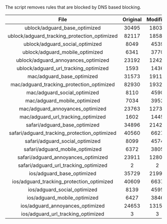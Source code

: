 The script removes rules that are blocked by DNS based blocking.


| File | Original | Modified |
|:----:|:-----:|:-----:|
| ublock/adguard_base_optimized | 30495 | 18038 |
| ublock/adguard_tracking_protection_optimized | 82117 | 18582 |
| ublock/adguard_social_optimized | 8049 | 4539 |
| ublock/adguard_mobile_optimized | 6341 | 3770 |
| ublock/adguard_annoyances_optimized | 23192 | 12420 |
| ublock/adguard_url_tracking_optimized | 1593 | 1436 |
| mac/adguard_base_optimized | 31573 | 19116 |
| mac/adguard_tracking_protection_optimized | 82930 | 19326 |
| mac/adguard_social_optimized | 8110 | 4590 |
| mac/adguard_mobile_optimized | 7034 | 3952 |
| mac/adguard_annoyances_optimized | 23763 | 12735 |
| mac/adguard_url_tracking_optimized | 1602 | 1445 |
| safari/adguard_base_optimized | 34896 | 21423 |
| safari/adguard_tracking_protection_optimized | 40560 | 6627 |
| safari/adguard_social_optimized | 8099 | 4574 |
| safari/adguard_mobile_optimized | 6372 | 3805 |
| safari/adguard_annoyances_optimized | 23911 | 12808 |
| safari/adguard_url_tracking_optimized | 2 | 2 |
| ios/adguard_base_optimized | 35729 | 21995 |
| ios/adguard_tracking_protection_optimized | 40609 | 6637 |
| ios/adguard_social_optimized | 8139 | 4595 |
| ios/adguard_mobile_optimized | 6427 | 3846 |
| ios/adguard_annoyances_optimized | 24653 | 13156 |
| ios/adguard_url_tracking_optimized | 3 | 3 |